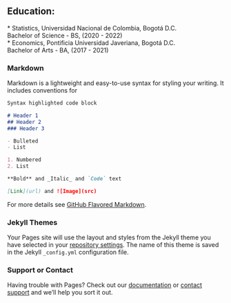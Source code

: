 <script type="text/javascript" src="https://platform.linkedin.com/badges/js/profile.js" async defer></script> </h1>

<h2> Education: </h2>
<dl>
<dt> * Statistics, Universidad Nacional de Colombia, Bogotá D.C. </dt>
  Bachelor of Science - BS, (2020 - 2022)


<dt> * Economics, Pontificia Universidad Javeriana, Bogotá D.C.</dt>
  Bachelor of Arts - BA, (2017 - 2021)
</dl>

### Markdown

Markdown is a lightweight and easy-to-use syntax for styling your writing. It includes conventions for

```markdown
Syntax highlighted code block

# Header 1
## Header 2
### Header 3

- Bulleted
- List

1. Numbered
2. List

**Bold** and _Italic_ and `Code` text

[Link](url) and ![Image](src)
```

For more details see [GitHub Flavored Markdown](https://guides.github.com/features/mastering-markdown/).

### Jekyll Themes

Your Pages site will use the layout and styles from the Jekyll theme you have selected in your [repository settings](https://github.com/SebastianVela/Web-Page/settings). The name of this theme is saved in the Jekyll `_config.yml` configuration file.

### Support or Contact

Having trouble with Pages? Check out our [documentation](https://docs.github.com/categories/github-pages-basics/) or [contact support](https://support.github.com/contact) and we’ll help you sort it out.
